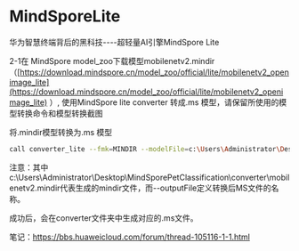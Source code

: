 # MindSporeLite

华为智慧终端背后的黑科技----超轻量AI引擎MindSpore Lite

2-1在 MindSpore model_zoo下载模型mobilenetv2.mindir（[https://download.mindspore.cn/model_zoo/official/lite/mobilenetv2_openimage_lite](https://download.mindspore.cn/model_zoo/official/lite/mobilenetv2_openimage_lite) ）, 使用MindSpore lite converter 转成.ms 模型，请保留所使用的模型转换命令和模型转换截图



将.mindir模型转换为.ms 模型

```bash
call converter_lite --fmk=MINDIR --modelFile=c:\Users\Administrator\Desktop\MindSporePetClassification\converter\mobilenetv2.mindir --outputFile=Jack20
```

   注意：其中c:\Users\Administrator\Desktop\MindSporePetClassification\converter\mobilenetv2.mindir代表生成的mindir文件，而--outputFile定义转换后MS文件的名称。

成功后，会在converter文件夹中生成对应的.ms文件。



笔记：https://bbs.huaweicloud.com/forum/thread-105116-1-1.html